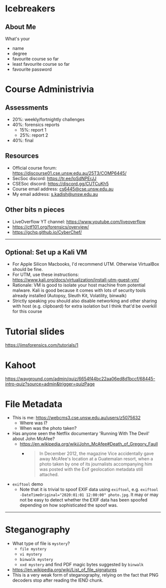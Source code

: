 # Icebreakers

## About Me

What's your
- name
- degree
- favourite course so far
- least favourite course so far
- favourite password

# Course Administrivia

## Assessments
- 20%: weekly/fortnightly challenges
- 40%: forensics reports
  - 15%: report 1
  - 25%: report 2
- 40%: final

## Resources
- Official course forum: https://discourse01.cse.unsw.edu.au/25T3/COMP6445/
- SecSoc discord: https://tr.ee/loSdNPErJJ
- CSESoc discord: https://discord.gg/CUTCuKh5
- Course email address: cs6445@cse.unsw.edu.au
- My email address: s.kadish@unsw.edu.au

## Other bits n pieces
- LiveOverflow YT channel: https://www.youtube.com/liveoverflow
- https://ctf101.org/forensics/overview/
- https://gchq.github.io/CyberChef/

---

## Optional: Set up a Kali VM
- For Apple Silicon Macbooks, I'd recommend UTM. Otherwise VirtualBox should be fine.
- For UTM, use these instructions: https://www.kali.org/docs/virtualization/install-utm-guest-vm/
- Rationale: VM is good to isolate your host machine from potential malware. Kali is good because it comes with lots of security tools already installed (Autopsy, Sleuth Kit, Volatility, binwalk)
- Strictly speaking you should also disable networking and other sharing with host (e.g. clipboard) for extra isolation but I think that'd be overkill for this course

# Tutorial slides
https://jimsforensics.com/tutorials/1

# Kahoot
https://wayground.com/admin/quiz/6654f44bc22aa06ed8d1bccf/68445-intro-quiz?source=admin&trigger=quizPage

# File Metadata
- This is me: https://webcms3.cse.unsw.edu.au/users/z5075632
  - Where was I?
  - When was the photo taken?
- Has anyone seen the Netflix documentary 'Running With The Devil' about John McAfee?
  - https://en.wikipedia.org/wiki/John_McAfee#Death_of_Gregory_Faull
    - > In December 2012, the magazine Vice accidentally gave away McAfee's location at a Guatemalan resort, when a photo taken by one of its journalists accompanying him was posted with the Exif geolocation metadata still attached.
- `exiftool` demo
  - Note that it is trivial to spoof EXIF data using `exiftool`, e.g. `exiftool -DateTimeOriginal="2020:01:01 12:00:00" photo.jpg`. It may or may not be easy to detect whether the EXIF data has been spoofed depending on how sophisticated the spoof was.

---

# Steganography
- What type of file is `mystery`?
  - `file mystery`
  - `vi mystery`
  - `binwalk mystery`
  - `xxd mystery` and find PDF magic bytes suggested by `binwalk`
- https://en.wikipedia.org/wiki/List_of_file_signatures
- This is a very weak form of steganography, relying on the fact that PNG decoders stop after reading the IEND chunk.


